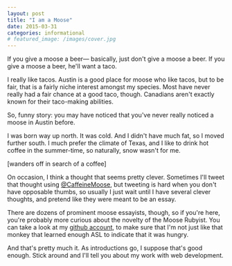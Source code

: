 ```yaml
---
layout: post
title: "I am a Moose"
date: 2015-03-31
categories: informational
# featured_image: /images/cover.jpg
---
```


If you give a moose a beer— basically, just don't give a moose a beer. If you give a moose a beer, he'll want a taco.

I really like tacos. Austin is a good place for moose who like tacos, but to be fair, that is a fairly niche interest amongst my species. Most have never really had a fair chance at a good taco, though. Canadians aren't exactly known for their taco-making abilities.

So, funny story: you may have noticed that you've never really noticed a moose in Austin before.

I was born way up north. It was cold. And I didn't have much fat, so I moved further south. I much prefer the climate of Texas, and I like to drink hot coffee in the summer-time, so naturally, snow wasn't for me.

[wanders off in search of a coffee]

On occasion, I think a thought that seems pretty clever. Sometimes I'll tweet that thought using [@CaffeineMoose](https://twitter.com/CaffeineMoose), but tweeting is hard when you don't have opposable thumbs, so usually I just wait until I have several clever thoughts, and pretend like they were meant to be an essay.

There are dozens of prominent moose essayists, though, so if you're here, you're probably more curious about the novelty of the Moose Rubyist. You can take a look at my [github account](https://github.com/caffeinatedmoose), to make sure that I'm not just like that monkey that learned enough ASL to indicate that it was hungry.

And that's pretty much it. As introductions go, I suppose that's good enough. Stick around and I'll tell you about my work with web development.
